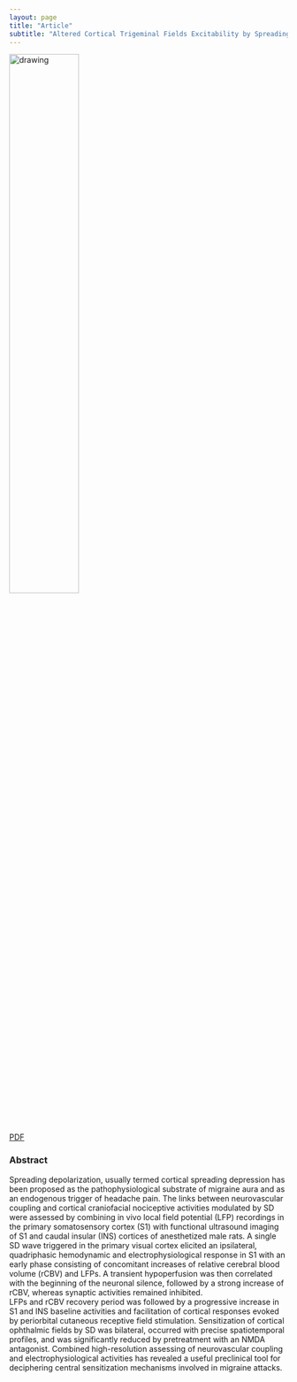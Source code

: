 ```yaml
---
layout: page
title: "Article"
subtitle: "Altered Cortical Trigeminal Fields Excitability by Spreading Depolarization Revealed with in Vivo Functional Ultrasound Imaging Combined with Electrophysiology"
---
```


<img src="https://JCMariani.github.io/assets/img/2022_bourgeais_Altered-cortical.png" alt="drawing" width="50%" class="center"/>

<div class="center">
<a href="https://www.jneurosci.org/content/jneuro/42/32/6295.full.pdf">
PDF
</a>
</div>

### Abstract

Spreading depolarization, usually termed cortical spreading depression has been proposed as the pathophysiological substrate of migraine aura and as an endogenous trigger of headache pain. The links between neurovascular coupling and cortical craniofacial nociceptive activities modulated by SD were assessed by combining in vivo local field potential (LFP) recordings in the primary somatosensory cortex (S1) with functional ultrasound imaging of S1 and caudal insular (INS) cortices of anesthetized male rats. A single SD wave triggered in the primary visual cortex elicited an ipsilateral, quadriphasic hemodynamic and electrophysiological response in S1 with an early phase consisting of concomitant increases of relative cerebral blood volume (rCBV) and LFPs. A transient hypoperfusion was then correlated with the beginning of the neuronal silence, followed by a strong increase of rCBV, whereas synaptic activities remained inhibited. <br>LFPs and rCBV recovery period was followed by a progressive increase in S1 and INS baseline activities and facilitation of cortical responses evoked by periorbital cutaneous receptive field stimulation. Sensitization of cortical ophthalmic fields by SD was bilateral, occurred with precise spatiotemporal profiles, and was significantly reduced by pretreatment with an NMDA antagonist. Combined high-resolution assessing of neurovascular coupling and electrophysiological activities has revealed a useful preclinical tool for deciphering central sensitization mechanisms involved in migraine attacks.
